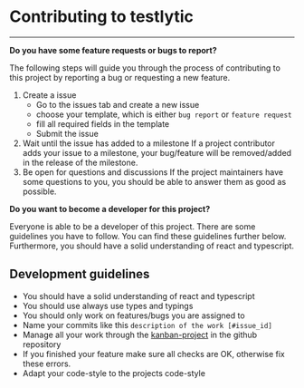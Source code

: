 # Contributing to testlytic

---

**Do you have some feature requests or bugs to report?**

The following steps will guide you through the process of contributing
to this project by reporting a bug or requesting a new feature.
1. Create a issue
    - Go to the issues tab and create a new issue
    - choose your template, which is either `bug report` or `feature request`
    - fill all required fields in the template
    - Submit the issue
2. Wait until the issue has added to a milestone
    If a project contributor adds your issue to a milestone, your bug/feature will be 
    removed/added in the release of the milestone.
3. Be open for questions and discussions
    If the project maintainers have some questions to you, you should be able
    to answer them as good as possible. 
   
**Do you want to become a developer for this project?**

Everyone is able to be a developer of this project. There are some guidelines you 
have to follow. You can find these guidelines further below. Furthermore, you should have a
solid understanding of react and typescript.

## Development guidelines

- You should have a solid understanding of react and typescript
- You should use always use types and typings
- You should only work on features/bugs you are assigned to
- Name your commits like this `description of the work [#issue_id]`
- Manage all your work through the <a href="https://github.com/MathisBurger/testlytic/projects/1">kanban-project</a> in the github repository 
- If you finished your feature make sure all checks are OK, otherwise fix these errors.
- Adapt your code-style to the projects code-style
    

